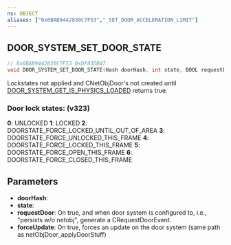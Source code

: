 ```yaml
---
ns: OBJECT
aliases: ["0x6BAB9442830C7F53","_SET_DOOR_ACCELERATION_LIMIT"]
---
```

## DOOR_SYSTEM_SET_DOOR_STATE

```c
// 0x6BAB9442830C7F53 0xDF83DB47
void DOOR_SYSTEM_SET_DOOR_STATE(Hash doorHash, int state, BOOL requestDoor, BOOL forceUpdate);
```

Lockstates not applied and CNetObjDoor's not created until [DOOR_SYSTEM_GET_IS_PHYSICS_LOADED](#_0xDF97CDD4FC08FD34) returns true.

### Door lock states: (v323)
**0**: UNLOCKED
**1**: LOCKED
**2**: DOORSTATE_FORCE_LOCKED_UNTIL_OUT_OF_AREA
**3**: DOORSTATE_FORCE_UNLOCKED_THIS_FRAME
**4**: DOORSTATE_FORCE_LOCKED_THIS_FRAME
**5**: DOORSTATE_FORCE_OPEN_THIS_FRAME
**6**: DOORSTATE_FORCE_CLOSED_THIS_FRAME

## Parameters
* **doorHash**: 
* **state**: 
* **requestDoor**: On true, and when door system is configured to, i.e., "persists w/o netobj", generate a CRequestDoorEvent.
* **forceUpdate**: On true, forces an update on the door system (same path as netObjDoor_applyDoorStuff)

